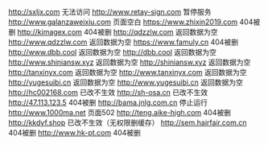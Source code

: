 http://sxljx.com   无法访问
http://www.retay-sign.com  暂停服务
http://www.galanzaweixiu.com  页面空白
https://www.zhixin2019.com  404被删
http://kimagex.com  404被删
http://qdzzlw.com  返回数据为空
http://www.qdzzlw.com  返回数据为空
https://www.famuly.cn  404被删
http://www.dbb.cool  返回数据为空
http://dbb.cool  返回数据为空
http://www.shiniansw.xyz  返回数据为空
http://shiniansw.xyz  返回数据为空
http://tanxinyx.com  返回数据为空
http://www.tanxinyx.com  返回数据为空
http://yugesuibi.cn  返回数据为空
http://www.yugesuibi.cn  返回数据为空
http://hc002168.com  已改不生效
http://sh-osa.cn  已改不生效
http://47.113.123.5  404被删
http://bama.jnlg.com.cn  停止运行
http://www.1000ma.net   页面502
http://teng.aike-high.com  404被删
http://kkdyf.shop   已改不生效（无权限删缓存）
http://sem.hairfair.com.cn  404被删
http://www.hk-pt.com  404被删
